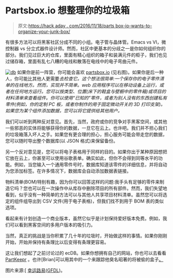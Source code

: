 # Partsbox.io 想整理你的垃圾箱

> 原文:[https://hack aday . com/2016/11/18/parts box-io-wants-to-organize-your-junk-box/](https://hackaday.com/2016/11/18/partsbox-io-wants-to-organize-your-junk-box/)

有很多方法可以将黑客社区分成不同的小组。电子管与晶体管。Emacs vs VI，微控制器 vs 分立式器件设计师。然而，社区中更基本的分歧之一是你如何组织你的部分。我们见过巨大的仓库，里面有精心组织的箱子和装满元件的柜子，我们也见过储存箱，里面有乱七八糟的电线和散落在电线中的电子弯曲元件。

[![db](../Images/aa7f385f3854d11418101db68544283a.png)](https://hackaday.com/wp-content/uploads/2016/11/db.png) 如果你是前一阵营，你可能会喜欢 [partsbox.io](https://partsbox.io/) (见右图)。如果你是后一种人，你可能比其他人更需要*去检查它。这个想法很简单:一个保存你的电子零件清单的在线地方。然而，实现并不简单。web 应用程序可以在移动设备上运行，或者在任何地方运行。您可以按类型、位置(床下的鞋盒与壁橱中的零件箱)或项目的材料清单来查看组件。你可以使用“已知的”零件，或者为别人没有的东西创建私有零件(例如，你的定制 PC 板，或者你制作的用于固定微动开关的 3D 打印支架)。如果您为某个组件添加数据，您可以将它提供给其他用户。*

我们可以听到两种反对意见。首先，当然，政府或你的竞争对手黑客空间，或其他一些邪恶的实体将能够获得你的数据，一旦它在云上。也许吧。我们并不担心我们的垃圾箱落入坏人之手。如果您有更合理的担心，担心服务可能会带走您的数据，您可以随时导出整个数据库(以 JSON 格式)来保留备份。

另一个反对意见是，您可以将电子表格用于同样的目的。如果你出于某种原因想把它放在云上，你甚至可以使用谷歌表单。确实如此，但你不会得到同等水平的功能。例如，当您输入一个通用零件号时，数据库知道该零件的详细信息，并将自动为您添加标签。在许多情况下，数据库会自动添加数据表链接。

物料清单(BOM)特别有趣，因为你可以回答这样的问题:我手头有足够的零件来制造它吗？您也可以在一次操作中从库存中删除项目的所有部件。然而，我们失望地看到，似乎没有一种简单的方法可以与其他人共享项目材料清单。虽然您可以将选定的组件组导出到 CSV 文件(用于电子表格)，但我们找不到用于 BOM 表的类似选项。

看起来有计划创造一个商业版本，虽然它似乎是计划保持爱好版本免费。例如，我们可以看到黑客空间的多用户版本的吸引力。

当然，真正的挑战是当你积累了几十年的垃圾时，开始做这样的事情。如果你刚刚开始，开始并保持有条理比以后变得有条理更容易。

这让我们想起了之前讨论过的 ecDB。如果你想拥有自己的网站，你也可以去看看 [PartKeepr](https://partkeepr.org/) 。也许[Brian]可以用其中的一个来跟踪他臭名昭著的将被偷的盒子[。](https://hackaday.com/2016/04/09/the-continuing-adventures-of-a-project-that-will-be-stolen/)

图片来源:[ [幸运路易](https://en.wikipedia.org/wiki/User:LuckyLouie)([GFDL](http://www.gnu.org/copyleft/fdl.html))。